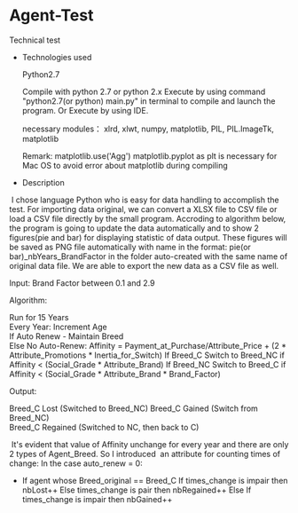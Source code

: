 # Agent-Test
Technical test 

- Technologies used

  Python2.7

  Compile with python 2.7 or python 2.x
  Execute by using command "python2.7(or python) main.py" in terminal to compile and launch the program.
  Or Execute by using IDE.

  necessary modules：
  xlrd, xlwt, numpy, matplotlib, PIL, PIL.ImageTk,  matplotlib
  
  Remark:
  matplotlib.use('Agg') matplotlib.pyplot as plt is necessary for Mac OS to avoid error about matplotlib during compiling
  

- Description
  
  I chose language Python who is easy for data handling to accomplish the test. For importing data original, we can convert a XLSX file to CSV file or load a CSV file directly by the small program. Accroding to algorithm below, the program is going to update the data automatically and to show 2 figures(pie and bar) for displaying statistic of data output. These figures will be saved as PNG file automatically with name in the format: pie(or bar)_nbYears_BrandFactor in the folder auto-created with the same name of original data file. We are able to export the new data as a CSV file as well.

  Input: Brand Factor between 0.1 and 2.9

  Algorithm:

  Run for 15 Years        
      Every Year: Increment Age   
      If Auto Renew - Maintain Breed  
      Else No Auto-Renew: 
          Affinity =  Payment_at_Purchase/Attribute_Price + (2 * Attribute_Promotions * Inertia_for_Switch)
          If Breed_C  Switch to Breed_NC if Affinity < (Social_Grade * Attribute_Brand)
          If Breed_NC Switch to Breed_C if Affinity < (Social_Grade * Attribute_Brand * Brand_Factor)

  Output: 

  Breed_C Lost (Switched to Breed_NC) 
  Breed_C Gained (Switch from Breed_NC)   
  Breed_C Regained (Switched to NC, then back to C)
  
  It's evident that value of Affinity unchange for every year and there are only 2 types of Agent_Breed. So I introduced
  an attribute for counting times of change:
  In the case auto_renew = 0:
  - If agent whose Breed_original == Breed_C 
      If times_change is impair then nbLost++
      Else times_change is pair then nbRegained++
    Else 
      If times_change is impair then nbGained++
